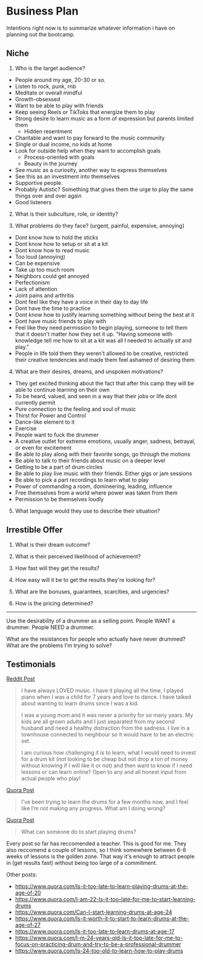 # Business Plan

Intentions right now is to summarize whatever information i have on planning out the bootcamp.

## Niche

1. Who is the target audience?

- People around my age, 20-30 or so. 
- Listen to rock, punk, rnb
- Meditate or overall mindful
- Growth-obsessed
- Want to be able to play with friends
- Keep seeing Reels or TikToks that energize them to play
- Strong desire to learn music as a form of expression but parents limited them
    - Hidden resentment
- Charitable and want to pay forward to the music community
- Single or dual income, no kids at home
- Look for outside help when they want to accomplish goals
    - Process-oriented with goals
    - Beauty in the journey
- See music as a curiosity, another way to express themselves
- See this as an investment into themselves
- Supportive people.
- Probably Autistic? Something that gives them the urge to play the same things over and over again
- Good listeners

2. What is their subculture, role, or identity?

3. What problems do they face? (urgent, painful, expensive, annoying)

- Dont know how to hold the sticks
- Dont know how to setup or sit at a kit
- Dont know how to read music
- Too loud (annoying)
- Can be expensive
- Take up too much room
- Neighbors could get annoyed
- Perfectionism
- Lack of attention
- Joint pains and arthritis
- Dont feel like they have a voice in their day to day life
- Dont have the time to practice
- Dont know how to justify learning something without being the best at it
- Dont have music friends to play with
- Feel like they need permission to begin playing, someone to tell them that it doesn't matter how they set it up. "Having someone with knowledge tell me how to sit at a kit was all I needed to actually sit and play."
- People in life told them they weren't allowed to be creative, restricted their creative tendencies and made them feel ashamed of desiring them

4. What are their desires, dreams, and unspoken motivations?

- They get excited thinking about the fact that after this camp they will be able to continue learning on their own
- To be heard, valued, and seen in a way that their jobs or life dont currently permit
- Pure connection to the feeling and soul of music
- Thirst for Power and Control
- Dance-like element to it
- Exercise
- People want to fuck the drummer
- A creative outlet for extreme emotions, usually anger, sadness, betrayal, or even for excitement
- Be able to play along with their favorite songs, go through the motions
- Be able to talk to their friends about music on a deeper level
- Getting to be a part of drum circles
- Be able to play live music with their friends. Either gigs or jam sessions
- Be able to pick a part recordings to learn what to play
- Power of commanding a room, domineering, leading, influence
- Free themselves from a world where power was taken from them
- Permission to be themselves loudly

5. What language would they use to describe their situation?

## Irrestible Offer

1. What is their dream outcome?

2. What is their perceived likelihood of achievement?

3. How fast will they get the results?

4. How easy will it be to get the results they're looking for?

5. What are the bonuses, guarantees, scarcities, and urgencies?

6. How is the pricing determined?

--- 

Use the desirability of a drummer as a selling point. People WANT a drummer. People NEED a drummer.

What are the resistances for people who actually have never drummed? What are the problems I'm trying to solve?

## Testimonials

[Reddit Post](https://www.reddit.com/r/Drumming/comments/1f0ebv2/really_want_to_learn_to_play_drums_in_my_40s_need/)

> I have always LOVED music. I have it playing all the time, I played piano when
> I was a child for 7 years and love to dance. I have talked about wanting to
> learn drums since I was a kid.
> 
> I was a young mom and it was never a priority for so many years. My kids are
> all grown adults and I just separated from my second husband and need a healthy
> distraction from the sadness. I live in a townhouse connected to neighbour so
> it would have to be an electric set.
> 
> I am curious how challenging it is to learn, what I would need to invest for a
> drum kit (not looking to be cheap but not drop a ton of money without knowing
> if I will like it or not) and then want to know if I need lessons or can learn
> online? Open to any and all honest input from actual people who play!

[Quora Post](https://www.quora.com/I-ve-been-trying-to-learn-the-drums-for-a-few-months-now-and-I-feel-like-I-m-not-making-any-progress-What-am-I-doing-wrong)

> I’ve been trying to learn the drums for a few months now, and I feel like I’m
> not making any progress. What am I doing wrong?

[Quora Post](https://www.quora.com/What-can-someone-do-to-start-playing-drums)

> What can someone do to start playing drums?

Every post so far has reccomended a teacher. This is good for me. They also reccomend a couple of lessons, so I think somewhere between 6-8 weeks of lessons is the golden zone. That way it's enough to attract people in (get results fast) without being too large of a commitment.

Other posts: 
- https://www.quora.com/Is-it-too-late-to-learn-playing-drums-at-the-age-of-20
- https://www.quora.com/I-am-22-Is-it-too-late-for-me-to-start-learning-drums
- https://www.quora.com/Can-I-start-learning-drums-at-age-24
- https://www.quora.com/Is-it-worth-it-to-start-to-learn-drums-at-the-age-of-27
- https://www.quora.com/Is-it-too-late-to-learn-drums-at-age-17
- https://www.quora.com/I-m-24-years-old-Is-it-too-late-for-me-to-focus-on-practicing-drum-and-try-to-be-a-professional-drummer
- https://www.quora.com/Is-24-too-old-to-learn-how-to-play-drums

